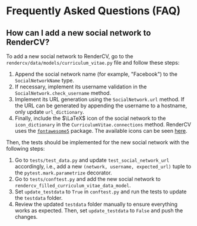 
# Frequently Asked Questions (FAQ)

## How can I add a new social network to RenderCV?

To add a new social network to RenderCV, go to the `rendercv/data/models/curriculum_vitae.py` file and follow these steps:

1. Append the social network name (for example, "Facebook") to the `SocialNetworkName` type.
2. If necessary, implement its username validation in the `SocialNetwork.check_username` method.
3. Implement its URL generation using the `SocialNetwork.url` method. If the URL can be generated by appending the username to a hostname, only update `url_dictionary`.
4. Finally, include the $\LaTeX$ icon of the social network to the `icon_dictionary` in the `CurriculumVitae.connections` method. RenderCV uses the [`fontawesome5`](https://ctan.org/pkg/fontawesome5?lang=en) package. The available icons can be seen [here](https://fosszone.csd.auth.gr/CTAN/fonts/fontawesome5/doc/fontawesome5.pdf).

Then, the tests should be implemented for the new social network with the following steps:

1. Go to `tests/test_data.py` and update `test_social_network_url` accordingly, i.e., add a new `(network, username, expected_url)` tuple to the `pytest.mark.parametrize` decorator.
2. Go to `tests/conftest.py` and add the new social network to `rendercv_filled_curriculum_vitae_data_model`.
3. Set `update_testdata` to `True` in `conftest.py` and run the tests to update the `testdata` folder.
4. Review the updated `testdata` folder manually to ensure everything works as expected. Then, set `update_testdata` to `False` and push the changes.
